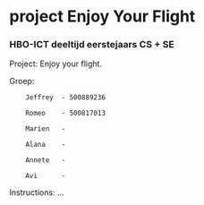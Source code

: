# project Enjoy Your Flight
### HBO-ICT deeltijd eerstejaars CS + SE

Project: Enjoy your flight.

Groep:  

        Jeffrey  - 500889236

        Romeo    - 500817013

        Marien   -

        Alana    - 
        
        Annete   - 
        
        Avi      - 

Instructions: 
...